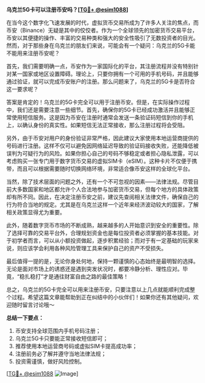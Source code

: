 **乌克兰5G卡可以注册币安吗？[[TG💪+ @esim1088](https://t.me/s/esim1088)]**

在当今这个数字化飞速发展的时代，虚拟货币交易所成为了许多人关注的焦点，而币安（Binance）无疑是其中的佼佼者。作为一个全球领先的加密货币交易平台，币安以其便捷的操作、丰富的交易种类和强大的安全性吸引了无数投资者的目光。然而，对于那些身在乌克兰的朋友们来说，可能会有一个疑问：乌克兰的5G卡能不能用来注册币安呢？

首先，我们需要明确一点，币安作为一家国际化的平台，其注册流程并没有特别针对某一国家或地区设置障碍。理论上，只要你拥有一个可用的手机号码，并且能够通过验证，就可以完成币安账户的注册。那么问题来了，乌克兰的5G卡是否符合这一要求呢？

答案是肯定的！乌克兰的5G卡完全可以用于注册币安。但是，在实际操作过程中，我们还是需要注意一些细节。首先，确保你的5G卡已经成功激活并且能够正常使用短信服务。这是因为币安在注册时通常会发送一条验证码短信到你的手机上，以确认身份的真实性。如果短信无法正常接收，那么注册过程将会受阻。

另外，由于币安对用户的身份验证非常严格，因此建议大家使用本地运营商提供的号码进行注册。这样不仅可以避免因网络延迟导致的验证码接收失败，还能降低被误判为可疑行为的风险。如果你担心自己的号码不够稳定或者担心隐私泄露，可以考虑购买一张专门用于数字货币交易的虚拟SIM卡（eSIM）。这种卡片不仅便于携带，而且可以根据需要随时切换网络环境，非常适合像币安这样的全球化平台。

当然，除了技术层面的问题之外，还有一个不可忽视的因素——法律法规。尽管目前大多数国家和地区都允许个人合法地参与加密货币交易，但每个地方的具体政策却有所不同。因此，在决定注册币安之前，建议先查阅相关法律文件，确保自己的行为符合当地的规定。尤其是在乌克兰这样一个近年来经济波动较大的国家，了解相关政策显得尤为重要。

此外，随着数字货币市场的不断成熟，越来越多的人开始意识到安全的重要性。除了选择可靠的交易平台外，合理规划资金也是每位投资者必须掌握的基本技能。对于初学者而言，可以从小额投资做起，逐步积累经验；而对于有一定基础的玩家来说，则应该学会利用各种风险管理工具来保护自己的资产不受损失。

最后值得一提的是，无论你身处何地，保持一颗谨慎的心态始终是最明智的选择。无论是面对市场上的诱惑还是遇到突发状况时，都要冷静分析、理性应对。毕竟，“稳扎稳打”才是通往财富自由之路的最佳策略！

总之，乌克兰的5G卡完全可以用来注册币安，只要注意以上几点就能顺利完成整个过程。希望这篇文章能帮助到正在纠结中的小伙伴们！如果你还有其他疑问，欢迎随时留言讨论哦～ 

**总结一下要点：**
1. 币安支持全球范围内手机号码注册；
2. 乌克兰5G卡只要能正常接收短信即可；
3. 推荐使用本地运营商号码或虚拟SIM卡提高成功率；
4. 注册前务必了解并遵守当地法律法规；
5. 投资需谨慎，做好风险控制。

[[TG💪+ @esim1088](https://t.me/s/esim1088) ![Image](https://i.postimg.cc/4NQfJmqS/Snipaste-2025-05-13-00-14-12.png)]
